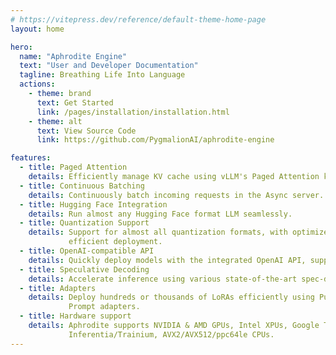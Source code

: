 ```yaml
---
# https://vitepress.dev/reference/default-theme-home-page
layout: home

hero:
  name: "Aphrodite Engine"
  text: "User and Developer Documentation"
  tagline: Breathing Life Into Language
  actions:
    - theme: brand
      text: Get Started
      link: /pages/installation/installation.html
    - theme: alt
      text: View Source Code
      link: https://github.com/PygmalionAI/aphrodite-engine

features:
  - title: Paged Attention
    details: Efficiently manage KV cache using vLLM's Paged Attention kernels.
  - title: Continuous Batching
    details: Continuously batch incoming requests in the Async server.
  - title: Hugging Face Integration
    details: Run almost any Hugging Face format LLM seamlessly.
  - title: Quantization Support
    details: Support for almost all quantization formats, with optimized kernels for
             efficient deployment.
  - title: OpenAI-compatible API
    details: Quickly deploy models with the integrated OpenAI API, supporting Text/Chat Completions, Vision, and Batch API.
  - title: Speculative Decoding
    details: Accelerate inference using various state-of-the-art spec-decoding methods.
  - title: Adapters
    details: Deploy hundreds or thousands of LoRAs efficiently using Punica, and PEFT-style
             Prompt adapters.
  - title: Hardware support
    details: Aphrodite supports NVIDIA & AMD GPUs, Intel XPUs, Google TPUs, AWS
             Inferentia/Trainium, AVX2/AVX512/ppc64le CPUs. 
---
```



